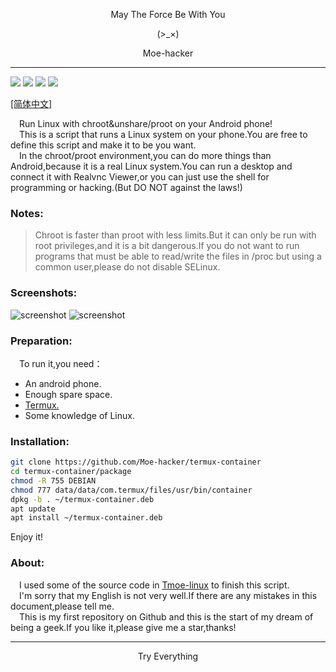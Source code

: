 <p align="center">May The Force Be With You</p>
<p align="center">(>_×)</p>         
<p align="center">Moe-hacker</p>

-----------                   

![](https://img.shields.io/github/stars/Moe-hacker/termux-container)
![](https://img.shields.io/github/forks/Moe-hacker/termux-container)
![](https://img.shields.io/github/license/Moe-hacker/termux-container)
![](https://img.shields.io/badge/language-shell-green)

[[简体中文]](https://github.com/Moe-hacker/termux-container/blob/main/README-ZH.md)

&emsp;Run Linux with chroot&unshare/proot on your Android phone!      
&emsp;This is a script that runs a Linux system on your phone.You are free to define this script and make it to be you want.      
&emsp;In the chroot/proot environment,you can do more things than Android,because it is a real Linux system.You can run a desktop and connect it with Realvnc Viewer,or you can just use the shell for programming or hacking.(But DO NOT against the laws!)
### Notes:      
> Chroot is faster than proot with less limits.But it can only be run with root privileges,and it is a bit dangerous.If you do not want to run programs that must be able to read/write the files in /proc but using a common user,please do not disable SELinux.      
### Screenshots:
![screenshot](https://github.com/Moe-hacker/termux-container/raw/main/.Screenshots/screenshot-install.jpg)
![screenshot](https://github.com/Moe-hacker/termux-container/raw/main/.Screenshots/screenshot-run.jpg)
### Preparation:      
&emsp;To run it,you need：      
- An android phone.       
- Enough spare space.      
- [Termux.](https://termux.org)       
- Some knowledge of Linux.      
### Installation:
```sh
git clone https://github.com/Moe-hacker/termux-container
cd termux-container/package
chmod -R 755 DEBIAN
chmod 777 data/data/com.termux/files/usr/bin/container
dpkg -b . ~/termux-container.deb
apt update
apt install ~/termux-container.deb
```
Enjoy it!     

### About:      
&emsp;I used some of the source code in [Tmoe-linux](https://gitee.com/mo2/linux) to finish this script.   
&emsp;I'm sorry that my English is not very well.If there are any mistakes in this document,please tell me.      
&emsp;This is my first repository on Github and this is the start of my dream of being a geek.If you like it,please give me a star,thanks!       

--------
<p align="center">Try Everything</p>         
